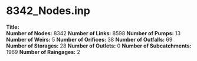 # 8342_Nodes.inp
**Title:**       
**Number of Nodes:** 8342
**Number of Links:** 8598
**Number of Pumps:** 13
**Number of Weirs:** 5
**Number of Orifices:** 38
**Number of Outfalls:** 69
**Number of Storages:** 28
**Number of Outlets:** 0
**Number of Subcatchments:** 1969
**Number of Raingages:** 2
